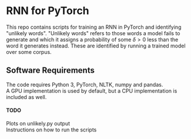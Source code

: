 # RNN for PyTorch
This repo contains scripts for training an RNN in PyTorch and identifying "unlikely words".
"Unlikely words" refers to those words a model fails to generate and which it assigns a probability of some $\delta > 0$ less than the word it generates instead. These are identified by running a trained model over some corpus.

## Software Requirements
The code requires Python 3, PyTorch, NLTK, numpy and pandas.  
A GPU implementation is used by default, but a CPU implementation is included as well.  

#### TODO
Plots on unlikely.py output  
Instructions on how to run the scripts  

